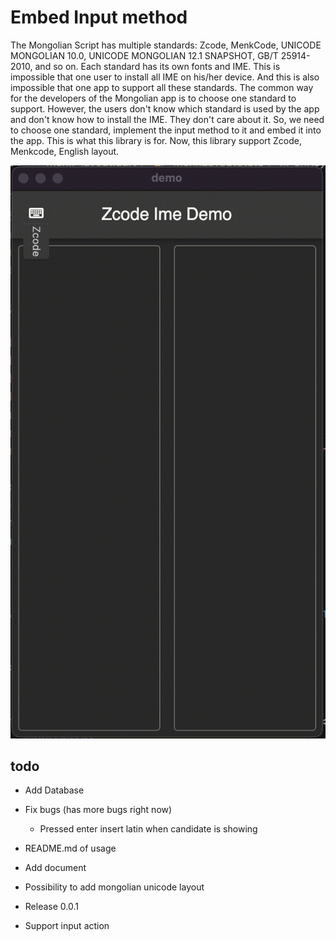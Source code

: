 # Embed Input method

The Mongolian Script has multiple standards: Zcode, MenkCode, UNICODE MONGOLIAN 10.0, UNICODE MONGOLIAN 12.1 SNAPSHOT, GB/T 25914-2010, and so on.
Each standard has its own fonts and IME. This is impossible that one user to install all IME on his/her device. 
And this is also impossible that one app to support all these standards. 
The common way for the developers of the Mongolian app is to choose one standard to support.
However, the users don't know which standard is used by the app and don't know how to install the IME. They don't care about it.
So, we need to choose one standard, implement the input method to it and embed it into the app. This is what this library is for.
Now, this library support Zcode, Menkcode, English layout.

![](desktop_screenshot.gif)

## todo

* Add Database

* Fix bugs (has more bugs right now)

    * Pressed enter insert latin when candidate is showing

* README.md of usage

* Add document
  
* Possibility to add mongolian unicode layout

* Release 0.0.1

* Support input action